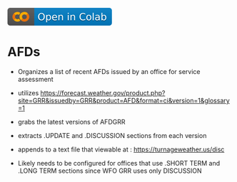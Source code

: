 ![](https://github.com/tjturnage/AFDs/blob/master/colab-icon.svg?raw=true)

# AFDs

* Organizes a list of recent AFDs issued by an office for service assessment
* utilizes https://forecast.weather.gov/product.php?site=GRR&issuedby=GRR&product=AFD&format=ci&version=1&glossary=1

* grabs the latest  versions of AFDGRR
* extracts .UPDATE and .DISCUSSION sections from each version
* appends to a text file that viewable at : https://turnageweather.us/disc 

* Likely needs to be configured for offices that use .SHORT TERM and .LONG TERM sections since WFO GRR uses only DISCUSSION
